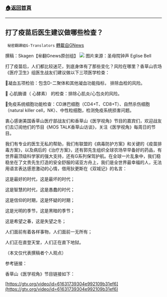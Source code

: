 ###  [:house:返回首頁](https://github.com/ourhimalayas/txt)
---


## 打了疫苗后医生建议做哪些检查？
` 秘密翻譯組G-Translators` [轉載自GNews](https://gnews.org/zh-hans/1591137/)

撰稿：Skagen【㊙️翻Gnews原创组】
![](https://assets.gnews.org/wp-content/uploads/2021/10/WhatsApp-Image-2021-10-10-at-2.22.54-PM-1.jpeg)
图片来源：圣母院钟声 Eglise Bell

打了疫苗后，人们都比较迷茫，到底身体有了那些变化？风险在哪里？香草山农场《医疗卫生》组医生战友们建议做以下三项医学检查：

🚩​凝血五项检验​：​包含D-二聚体和其他凝血功能指标​， 排除血栓​的风险。​

🚩 心肌酶谱​（ 心酵素​） 的检查：排除心肌炎/心包炎的风险。

🚩免疫系统细胞功能检查：​CD淋巴细胞（CD4+T、CD8+T）、自然杀伤细胞（natural killer cell，NK）、中性粒细胞​，检测免疫系统损害问题。

衷心感谢美国香草山医疗部战友们和香草山《医学视角》节目的嘉宾们，欢迎战友们去订阅他们的节目《MOS TALK香草山访谈》，关注《医学视角》每周日的节目。

我们有专业的医生无私的帮助，我们有联盟的《病毒防护方案》和关键的《疫苗排毒方案》，以及病后的《治疗方案》，还有郭先生组织全球农场早早备好的药品，有世界最顶级科学家的强大支持，还有G系列保驾护航。在全球一片乱象中，我们稳稳坐在了文贵先生打造的安全舒服的诺亚方舟上，我们是全世界最幸福的人，无法用语言表达感恩激动的心情，借用狄更斯在《双城记》的名言：

这是最好的时代，这是最坏的时代；

这是智慧的时代，这是愚蠢的时代；

这是信仰的时期，这是怀疑的时期；

这是光明的季节，这是黑暗的季节；

这是希望之春，这是失望之冬；

人们面前有着各样事物，人们面前一无所有；

人们正在直登天堂，人们正在直下地狱。

（本文仅代表撰稿者个人观点）

参考链接：

香草山《医学视角》节目链接如下：

[https://gtv.org/video/id=61631739304e992109b31ef6](https://gtv.org/video/id=61631739304e992109b31ef6)
